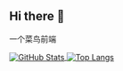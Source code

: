 ## Hi there 👋

<!--
**clddup/clddup** is a ✨ _special_ ✨ repository because its `README.md` (this file) appears on your GitHub profile.

Here are some ideas to get you started:

- 🔭 I’m currently working on ...
- 🌱 I’m currently learning ...
- 👯 I’m looking to collaborate on ...
- 🤔 I’m looking for help with ...
- 💬 Ask me about ...
- 📫 How to reach me: ...
- 😄 Pronouns: ...
- ⚡ Fun fact: ...
-->
一个菜鸟前端

<a href="https://github.com/clddup">
  <img align="center" alt="GitHub Stats" src="https://github-readme-stats.zohan.tech/api?username=clddup&show_icons=true&include_all_commits=tru" />
</a>
<a href="https://github.com/clddup">
  <img align="center" alt="Top Langs" src="https://github-readme-stats.zohan.tech/api/top-langs/?username=clddup&layout=compact" />
</a>
